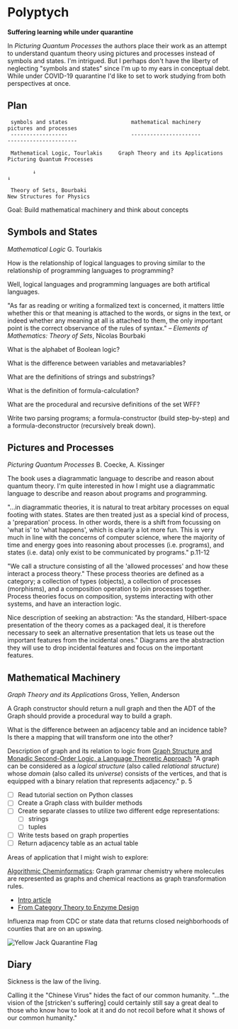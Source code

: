 # Polyptych

**Suffering learning while under quarantine**

In _Picturing Quantum Processes_ the authors place their work as an attempt to understand quantum theory using pictures and processes instead of symbols and states. I'm intrigued. But I perhaps don't have the liberty of neglecting "symbols and states" since I'm up to my ears in conceptual debt. While under COVID-19 quarantine I'd like to set to work studying from both perspectives at once.

## Plan

```
 symbols and states                    mathematical machinery            pictures and processes
 ------------------                    ----------------------            ----------------------

 Mathematical Logic, Tourlakis     Graph Theory and its Applications     Picturing Quantum Processes

        ↓                                                                           ↓

 Theory of Sets, Bourbaki                                                New Structures for Physics

```

Goal: Build mathematical machinery and think about concepts

## Symbols and States

_Mathematical Logic_ G. Tourlakis

How is the relationship of logical languages to proving similar to the relationship of programming languages to programming?

Well, logical languages and programming languages are both artifical languages.

"As far as reading or writing a formalized text is concerned, it matters little whether this or that meaning is attached to the words, or signs in the text, or indeed whether any meaning at all is attached to them, the only important point is the correct observance of the rules of syntax." – _Elements of Mathematics: Theory of Sets_, Nicolas Bourbaki

What is the alphabet of Boolean logic?

What is the difference between variables and metavariables?

What are the definitions of strings and substrings?

What is the definition of formula-calculation?

What are the procedural and recursive definitions of the set WFF?

Write two parsing programs; a formula-constructor (build step-by-step) and a formula-deconstructor (recursively break down).

## Pictures and Processes

_Picturing Quantum Processes_ B. Coecke, A. Kissinger

The book uses a diagrammatic language to describe and reason about quantum theory. I'm quite interested in how I might use a diagrammatic language to describe and reason about programs and programming.

"...in diagrammatic theories, it is natural to treat arbitary processes on equal footing with states. States are then treated just as a special kind of process, a 'preparation' process. In other words, there is a shift from focussing on 'what is' to 'what happens', which is clearly a lot more fun. This is very much in line with the concerns of computer science, where the majority of time and energy goes into reasoning about processes (i.e. programs), and states (i.e. data) only exist to be communicated by programs." p.11-12

"We call a structure consisting of all the 'allowed processes' and how these interact a process theory." These process theories are defined as a category; a collection of types (objects), a collection of processes (morphisms), and a composition operation to join processes together. Process theories focus on composition, systems interacting with other systems, and have an interaction logic.

Nice description of seeking an abstraction: "As the standard, Hilbert-space presentation of the theory comes as a packaged deal, it is therefore necessary to seek an alternative presentation that lets us tease out the important features from the incidental ones." Diagrams are the abstraction they will use to drop incidental features and focus on the important features.

## Mathematical Machinery

_Graph Theory and its Applications_ Gross, Yellen, Anderson

A Graph constructor should return a null graph and then the ADT of the Graph should provide a procedural way to build a graph.

What is the difference between an adjacency table and an incidence table? Is there a mapping that will transform one into the other?

Description of graph and its relation to logic from [Graph Structure and Monadic Second-Order Logic, a Language Theoretic Approach](https://hal.archives-ouvertes.fr/hal-00646514/document) "A graph can be considered as a _logical structure_ (also called _relational structure_) whose _domain_ (also called its _universe_) consists of the vertices, and that is equipped with a binary relation that represents adjacency." p. 5

- [ ] Read tutorial section on Python classes
- [ ] Create a Graph class with builder methods
- [ ] Create separate classes to utilize two different edge representations:
     - [ ] strings
     - [ ] tuples
- [ ] Write tests based on graph properties
- [ ] Return adjacency table as an actual table

Areas of application that I might wish to explore:

[Algorithmic Cheminformatics](https://cheminf.imada.sdu.dk/): Graph grammar chemistry where molecules are represented as graphs and chemical reactions as graph transformation rules.

* [Intro article](https://royalsocietypublishing.org/doi/pdf/10.1098/rsta.2016.0354)
* [From Category Theory to Enzyme Design](https://cheminf.imada.sdu.dk/novo-synergy/)

Influenza map from CDC or state data that returns closed neighborhoods of counties that are on an upswing.

![Yellow Jack Quarantine Flag](https://pbs.twimg.com/media/DkUciO0W0AAmkHM?format=jpg&name=240x240)

## Diary

Sickness is the law of the living.

Calling it the "Chinese Virus" hides the fact of our common humanity. "...the vision of the [stricken's suffering] could certainly still say a great deal to those who know how to look at it and do not recoil before what it shows of our common humanity."
